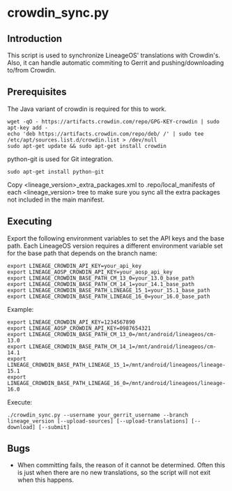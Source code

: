 crowdin_sync.py
==================

Introduction
------------
This script is used to synchronize LineageOS' translations with Crowdin's. Also, it can handle
automatic commiting to Gerrit and pushing/downloading to/from Crowdin.

Prerequisites
-------------
The Java variant of crowdin is required for this to work.

    wget -qO - https://artifacts.crowdin.com/repo/GPG-KEY-crowdin | sudo apt-key add -
    echo 'deb https://artifacts.crowdin.com/repo/deb/ /' | sudo tee /etc/apt/sources.list.d/crowdin.list > /dev/null
    sudo apt-get update && sudo apt-get install crowdin

python-git is used for Git integration.

    sudo apt-get install python-git

Copy <lineage_version>_extra_packages.xml to .repo/local_manifests of each <lineage_version> tree
to make sure you sync all the extra packages not included in the main manifest.

Executing
---------
Export the following environment variables to set the API keys and the base path.
Each LineageOS version requires a different environment variable set for the base path that depends on the branch name:

    export LINEAGE_CROWDIN_API_KEY=your_api_key
    export LINEAGE_AOSP_CROWDIN_API_KEY=your_aosp_api_key
    export LINEAGE_CROWDIN_BASE_PATH_CM_13_0=your_13.0_base_path
    export LINEAGE_CROWDIN_BASE_PATH_CM_14_1=your_14.1_base_path
    export LINEAGE_CROWDIN_BASE_PATH_LINEAGE_15_1=your_15.1_base_path
    export LINEAGE_CROWDIN_BASE_PATH_LINEAGE_16_0=your_16.0_base_path

Example:

    export LINEAGE_CROWDIN_API_KEY=1234567890
    export LINEAGE_AOSP_CROWDIN_API_KEY=0987654321
    export LINEAGE_CROWDIN_BASE_PATH_CM_13_0=/mnt/android/lineageos/cm-13.0
    export LINEAGE_CROWDIN_BASE_PATH_CM_14_1=/mnt/android/lineageos/cm-14.1
    export LINEAGE_CROWDIN_BASE_PATH_LINEAGE_15_1=/mnt/android/lineageos/lineage-15.1
    export LINEAGE_CROWDIN_BASE_PATH_LINEAGE_16_0=/mnt/android/lineageos/lineage-16.0

Execute:

    ./crowdin_sync.py --username your_gerrit_username --branch lineage_version [--upload-sources] [--upload-translations] [--download] [--submit]

Bugs
----
 - When committing fails, the reason of it cannot be determined. Often this is just when there
   are no new translations, so the script will not exit when this happens.
